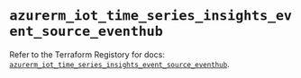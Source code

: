 # `azurerm_iot_time_series_insights_event_source_eventhub`

Refer to the Terraform Registory for docs: [`azurerm_iot_time_series_insights_event_source_eventhub`](https://registry.terraform.io/providers/hashicorp/azurerm/3.0.2/docs/resources/iot_time_series_insights_event_source_eventhub).
